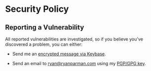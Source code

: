 # Security Policy

## Reporting a Vulnerability

All reported vulnerabilities are investigated, so if you believe you've discovered a problem, you can either:

* Send me an [encrypted message via Keybase](https://keybase.io/encrypt#skyzyx).

* Send an email to <ryan@ryanparman.com> using my [PGP/GPG key](https://keybase.io/skyzyx/key.asc).
